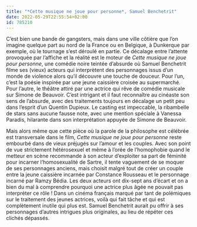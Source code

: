 ```yaml
---
title: "*Cette musique ne joue pour personne*, Samuel Benchetrit"
date: 2022-05-29T22:55:54+02:00
id: 785210 
---
```


C’est bien une bande de gangsters, mais dans une ville côtière que l’on imagine quelque part au nord de la France ou en Belgique, à Dunkerque par exemple, où le tournage s’est déroulé en partie. Ce décalage entre l’attente provoquée par l’affiche et la réalité est le moteur de *Cette musique ne joue pour personne*, une comédie noire teintée d’absurde où Samuel Benchetrit filme ses (vieux) acteurs qui interprètent des personnages issus d’un monde de violence alors qu’il découvre une touche de douceur. Pour l’un, c’est la poésie inspirée par une jeune caissière croisée au supermarché. Pour l’autre, le théâtre attiré par une actrice qui rêve de comédie musicale sur Simone de Beauvoir. C’est intrigant et il faut reconnaître au cinéaste son sens de l’absurde, avec des traitements toujours en décalage un petit peu dans l’esprit d’un Quentin Dupieux. Le casting est impeccable, la ribambelle de stars sans aucune fausse note, avec une mention spéciale à Vanessa Paradis, hilarante dans son interprétation appuyée de Simone de Beauvoir. 

Mais alors même que cette pièce où la parole de la philosophe est célébrée est transversale dans le film, *Cette musique ne joue pour personne* reste embourbé dans de vieux préjugés sur l’amour et les couples. Avec son point de vue strictement hétérosexuel et même à l’orée de l’homophobie quand le metteur en scène recommande à son acteur d’exploiter sa part de féminité pour incarner l’homosexualité de Sartre, il tente vaguement de se moquer de ses personnages anciens, mais choisit malgré tout de créer un couple entre la jeune caissière incarnée par Constance Rousseau et le personnage incarné par Ramzy Bédia. Les deux acteurs ont dix-sept ans d’écart et on a bien du mal à comprendre pourquoi une actrice plus âgée ne pouvait pas interpréter ce rôle ! Dans un cinéma français marqué par tant de polémiques sur le traitement des jeunes actrices, voilà qui fait tâche et qui est complètement inutile qui plus est. Samuel Benchetrit aurait pu offrir à ses personnages d’autres intrigues plus originales, au lieu de répéter ces clichés dépassés. 
